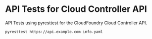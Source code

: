 # API Tests for Cloud Controller API
API Tests using pyresttest for the CloudFoundry Cloud Controller API.

```
pyresttest https://api.example.com info.yaml
```
